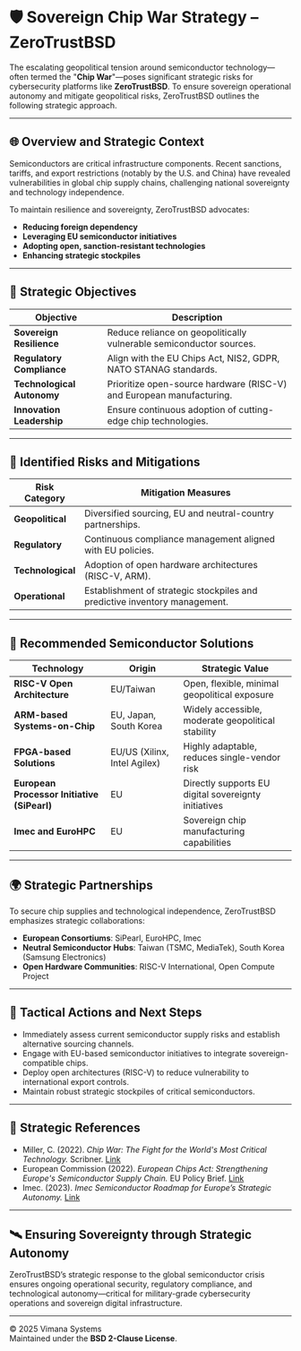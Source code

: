 # 🛡️ Sovereign Chip War Strategy – ZeroTrustBSD

The escalating geopolitical tension around semiconductor technology—often termed the "**Chip War**"—poses significant strategic risks for cybersecurity platforms like **ZeroTrustBSD**. To ensure sovereign operational autonomy and mitigate geopolitical risks, ZeroTrustBSD outlines the following strategic approach.

---

## 🌐 Overview and Strategic Context

Semiconductors are critical infrastructure components. Recent sanctions, tariffs, and export restrictions (notably by the U.S. and China) have revealed vulnerabilities in global chip supply chains, challenging national sovereignty and technology independence.

To maintain resilience and sovereignty, ZeroTrustBSD advocates:

- **Reducing foreign dependency**
- **Leveraging EU semiconductor initiatives**
- **Adopting open, sanction-resistant technologies**
- **Enhancing strategic stockpiles**

---

## 🎯 Strategic Objectives

| Objective                        | Description                                                      |
|----------------------------------|------------------------------------------------------------------|
| **Sovereign Resilience**         | Reduce reliance on geopolitically vulnerable semiconductor sources. |
| **Regulatory Compliance**        | Align with the EU Chips Act, NIS2, GDPR, NATO STANAG standards.  |
| **Technological Autonomy**       | Prioritize open-source hardware (RISC-V) and European manufacturing. |
| **Innovation Leadership**        | Ensure continuous adoption of cutting-edge chip technologies.    |

---

## 🚨 Identified Risks and Mitigations

| Risk Category      | Mitigation Measures                                        |
|--------------------|------------------------------------------------------------|
| **Geopolitical**   | Diversified sourcing, EU and neutral-country partnerships. |
| **Regulatory**     | Continuous compliance management aligned with EU policies. |
| **Technological**  | Adoption of open hardware architectures (RISC-V, ARM).     |
| **Operational**    | Establishment of strategic stockpiles and predictive inventory management. |

---

## 🧩 Recommended Semiconductor Solutions

| Technology                       | Origin                     | Strategic Value                                      |
|----------------------------------|----------------------------|------------------------------------------------------|
| **RISC-V Open Architecture**     | EU/Taiwan                  | Open, flexible, minimal geopolitical exposure        |
| **ARM-based Systems-on-Chip**    | EU, Japan, South Korea     | Widely accessible, moderate geopolitical stability   |
| **FPGA-based Solutions**         | EU/US (Xilinx, Intel Agilex) | Highly adaptable, reduces single-vendor risk         |
| **European Processor Initiative (SiPearl)** | EU             | Directly supports EU digital sovereignty initiatives |
| **Imec and EuroHPC**             | EU                         | Sovereign chip manufacturing capabilities            |

---

## 🌍 Strategic Partnerships

To secure chip supplies and technological independence, ZeroTrustBSD emphasizes strategic collaborations:

- **European Consortiums**: SiPearl, EuroHPC, Imec
- **Neutral Semiconductor Hubs**: Taiwan (TSMC, MediaTek), South Korea (Samsung Electronics)
- **Open Hardware Communities**: RISC-V International, Open Compute Project

---

## 📌 Tactical Actions and Next Steps

- Immediately assess current semiconductor supply risks and establish alternative sourcing channels.
- Engage with EU-based semiconductor initiatives to integrate sovereign-compatible chips.
- Deploy open architectures (RISC-V) to reduce vulnerability to international export controls.
- Maintain robust strategic stockpiles of critical semiconductors.

---

## 📖 Strategic References

- Miller, C. (2022). *Chip War: The Fight for the World's Most Critical Technology.* Scribner. [Link](https://www.simonandschuster.com/books/Chip-War/Chris-Miller/9781982172008)
- European Commission (2022). *European Chips Act: Strengthening Europe's Semiconductor Supply Chain.* EU Policy Brief. [Link](https://digital-strategy.ec.europa.eu/en/policies/european-chips-act)
- Imec. (2023). *Imec Semiconductor Roadmap for Europe’s Strategic Autonomy.* [Link](https://www.imec-int.com/en/articles/imec-semiconductor-roadmap-europes-strategic-autonomy)

---

## 🛰️ Ensuring Sovereignty through Strategic Autonomy

ZeroTrustBSD’s strategic response to the global semiconductor crisis ensures ongoing operational security, regulatory compliance, and technological autonomy—critical for military-grade cybersecurity operations and sovereign digital infrastructure.

---

© 2025 Vimana Systems  
Maintained under the **BSD 2-Clause License**.
